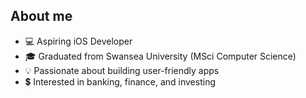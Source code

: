 ## About me

- 💻 Aspiring iOS Developer
- 🎓 Graduated from Swansea University (MSci Computer Science)
- 💡 Passionate about building user-friendly apps
- 💲 Interested in banking, finance, and investing
